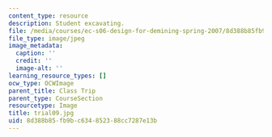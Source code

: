 ```yaml
---
content_type: resource
description: Student excavating.
file: /media/courses/ec-s06-design-for-demining-spring-2007/8d388b85fb9bc634852388cc7287e13b_trial09.jpg
file_type: image/jpeg
image_metadata:
  caption: ''
  credit: ''
  image-alt: ''
learning_resource_types: []
ocw_type: OCWImage
parent_title: Class Trip
parent_type: CourseSection
resourcetype: Image
title: trial09.jpg
uid: 8d388b85-fb9b-c634-8523-88cc7287e13b
---
```

